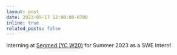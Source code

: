 ```yaml
---
layout: post
date: 2023-05-17 12:00:00-0700
inline: true
related_posts: false
---
```


Interning at [Segmed (YC W20)](https://www.segmed.ai/) for Summer 2023 as a SWE Intern!
